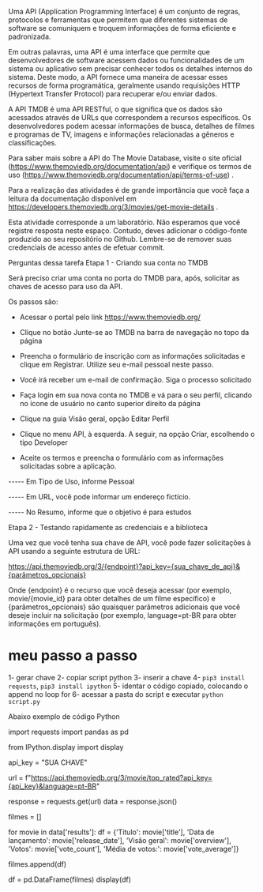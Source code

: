 Uma API (Application Programming Interface) é um conjunto de regras, protocolos e ferramentas que permitem que diferentes sistemas de software se comuniquem e troquem informações de forma eficiente e padronizada.



Em outras palavras, uma API é uma interface que permite que desenvolvedores de software acessem dados ou funcionalidades de um sistema ou aplicativo sem precisar conhecer todos os detalhes internos do sistema. Deste modo, a API fornece uma maneira de acessar esses recursos de forma programática, geralmente usando requisições HTTP (Hypertext Transfer Protocol) para recuperar e/ou enviar dados.



A API TMDB é uma API RESTful, o que significa que os dados são acessados através de URLs que correspondem a recursos específicos. Os desenvolvedores podem acessar informações de busca, detalhes de filmes e programas de TV, imagens e informações relacionadas a gêneros e classificações.



Para saber mais sobre a API do The Movie Database, visite o site oficial (https://www.themoviedb.org/documentation/api)  e verifique os termos de uso (https://www.themoviedb.org/documentation/api/terms-of-use) .



Para a realização das atividades é de grande importância que você faça a leitura da documentação disponível em https://developers.themoviedb.org/3/movies/get-movie-details .



Esta atividade corresponde a um laboratório. Não esperamos que você registre resposta neste espaço. Contudo, deves adicionar o código-fonte produzido ao seu repositório no Github. Lembre-se de remover suas credenciais de acesso antes de efetuar commit.

Perguntas dessa tarefa
Etapa 1 -  Criando sua conta no TMDB



Será preciso criar uma conta no porta do TMDB para, após, solicitar as chaves de acesso para uso da API.



Os passos são:



- Acessar o portal pelo link https://www.themoviedb.org/

- Clique no botão Junte-se ao TMDB na barra de navegação no topo da página

- Preencha o formulário de inscrição com as informações solicitadas e clique em Registrar. Utilize seu e-mail pessoal neste passo.

-  Você irá receber um e-mail de confirmação. Siga o processo solicitado

- Faça login em sua nova conta no TMDB e vá para o seu perfil, clicando no ícone de usuário no canto superior direito da página

- Clique na guia  Visão geral, opção Editar Perfil

- Clique no menu API, à esquerda. A seguir, na opção Criar, escolhendo o tipo Developer

- Aceite os termos e preencha o formulário com as informações solicitadas sobre a aplicação.

----- Em Tipo de Uso, informe Pessoal

----- Em URL, você pode informar um endereço fictício.

----- No Resumo, informe que o objetivo é para estudos

Etapa 2 - Testando rapidamente as credenciais e a biblioteca



Uma vez que você tenha sua chave de API, você pode fazer solicitações à API usando a seguinte estrutura de URL:

https://api.themoviedb.org/3/{endpoint}?api_key={sua_chave_de_api}&{parâmetros_opcionais}



Onde {endpoint} é o recurso que você deseja acessar (por exemplo, movie/{movie_id} para obter detalhes de um filme específico) e {parâmetros_opcionais} são quaisquer parâmetros adicionais que você deseje incluir na solicitação (por exemplo, language=pt-BR para obter informações em português).





# meu passo a passo

1- gerar chave
2- copiar script python
3- inserir a chave
4- ```pip3 install requests```, ```pip3 install ipython```
5- identar o código copiado, colocando o append no loop for
6- acessar a pasta do script e executar ```python script.py```


Abaixo exemplo de código Python



import requests
import pandas as pd

from IPython.display import display



api_key = "SUA CHAVE"

url = f"https://api.themoviedb.org/3/movie/top_rated?api_key={api_key}&language=pt-BR"



response = requests.get(url)
data = response.json()



filmes = []



for movie in data['results']:
df = {'Titulo': movie['title'],
'Data de lançamento': movie['release_date'],
'Visão geral': movie['overview'],
'Votos': movie['vote_count'],
'Média de votos:': movie['vote_average']}



filmes.append(df)



df = pd.DataFrame(filmes)
display(df)

